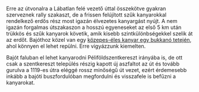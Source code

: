 Erre az útvonalra a Lábatlan felé vezető úttal összekötve gyakran szerveznek rally szakaszt, de a frissen felújított szűk kanyarokkal rendelkező erdős rész most igazán élvezetes kanyargást nyújt. A nem igazán forgalmas útszakaszon a hosszú egyeneseket az első 5 km után trükkös és szűk kanyarok követik, amik kisebb szintkülönbségekkel szelik át az erdőt. Bajóthoz közel van egy [közepes-éles kanyar egy bukkanó tetején](https://goo.gl/maps/cvdt8pdepi5LAfTL7), ahol könnyen el lehet repülni. Erre vigyázzunk kiemelten.

Bajót faluban el lehet kanyarodni Péliföldszentkereszt irányába is, de ott csak a szentkereszt település részig kapott új aszfaltot az út és tovább gurulva a 1119-es útra eléggé rossz minőségű út vezet, ezért érdemesebb inkább a bajóti buszfordulóban megfordulni és visszafele is befűzni a kanyarokat.